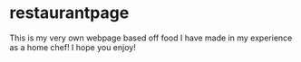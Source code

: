 # restaurantpage

This is my very own webpage based off food I have made in my experience as a home chef! I hope you enjoy!
